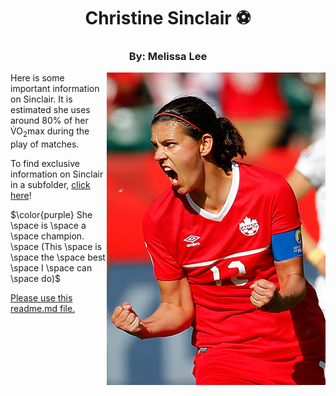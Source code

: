 <h1 align ="center">Christine Sinclair &#9917;</h1>
<h3 align="center">By: Melissa Lee</h3>

<img src="ChristineSinclair.jpg" alt="The Great Sinclair" align="right">
<p>Here is some important information on Sinclair. It is estimated she uses around 80% of her V&#775;O<sub>2</sub>max during the play of matches.</p>

To find exclusive information on Sinclair in a subfolder, [click here](https://github.com/melissa1ee/KNES381/blob/main/Website%20Subfolder/ExclusiveInfo.md)!

$\color{purple} She \space is \space a \space champion. \space (This \space is \space the \space best \space I \space can \space do)$

<a href=readme.md> Please use this readme.md file. </a>

